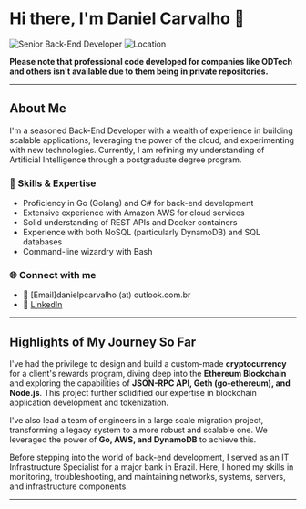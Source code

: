 # Hi there, I'm Daniel Carvalho 👋

![Senior Back-End Developer](https://img.shields.io/badge/Role-Senior%20Back--End%20Developer-blue) ![Location](https://img.shields.io/badge/Location-Brazil-green)

**Please note that professional code developed for companies like ODTech and others isn't available due to them being in private repositories.**

---

## About Me

I'm a seasoned Back-End Developer with a wealth of experience in building scalable applications, leveraging the power of the cloud, and experimenting with new technologies. Currently, I am refining my understanding of Artificial Intelligence through a postgraduate degree program.

### 🚀 Skills & Expertise

* Proficiency in Go (Golang) and C# for back-end development
* Extensive experience with Amazon AWS for cloud services
* Solid understanding of REST APIs and Docker containers
* Experience with both NoSQL (particularly DynamoDB) and SQL databases
* Command-line wizardry with Bash

### 🌐 Connect with me

* 📧 [Email]danielpcarvalho (at) outlook.com.br
* 🔗 [LinkedIn](https://www.linkedin.com/in/danielpcarvalho/)

---

## Highlights of My Journey So Far

I've had the privilege to design and build a custom-made **cryptocurrency** for a client's rewards program, diving deep into the **Ethereum Blockchain** and exploring the capabilities of **JSON-RPC API, Geth (go-ethereum), and Node.js**. This project further solidified our expertise in blockchain application development and tokenization.

I've also lead a team of engineers in a large scale migration project, transforming a legacy system to a more robust and scalable one. We leveraged the power of **Go, AWS, and DynamoDB** to achieve this.

Before stepping into the world of back-end development, I served as an IT Infrastructure Specialist for a major bank in Brazil. Here, I honed my skills in monitoring, troubleshooting, and maintaining networks, systems, servers, and infrastructure components.

---
